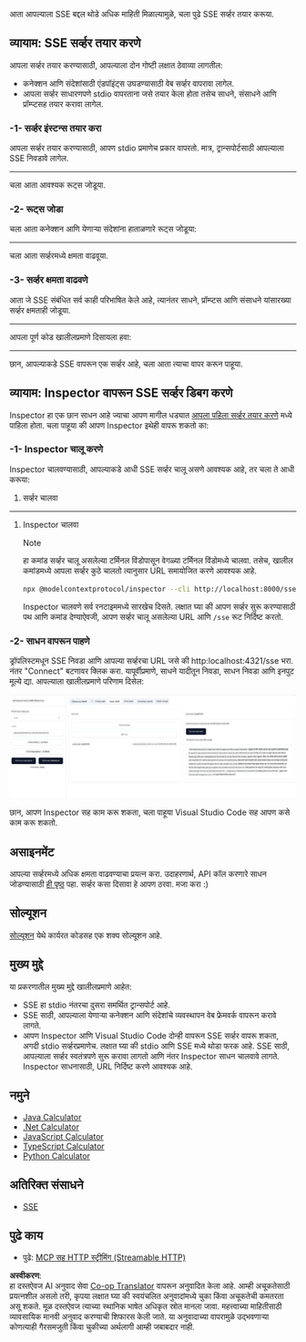 <!--
CO_OP_TRANSLATOR_METADATA:
{
  "original_hash": "d90ca3d326c48fab2ac0ebd3a9876f59",
  "translation_date": "2025-07-13T19:52:51+00:00",
  "source_file": "03-GettingStarted/05-sse-server/README.md",
  "language_code": "mr"
}
-->
आता आपल्याला SSE बद्दल थोडे अधिक माहिती मिळाल्यामुळे, चला पुढे SSE सर्व्हर तयार करूया.

## व्यायाम: SSE सर्व्हर तयार करणे

आपला सर्व्हर तयार करण्यासाठी, आपल्याला दोन गोष्टी लक्षात ठेवाव्या लागतील:

- कनेक्शन आणि संदेशांसाठी एंडपॉइंट्स उघडण्यासाठी वेब सर्व्हर वापरावा लागेल.
- आपला सर्व्हर साधारणपणे stdio वापरताना जसे तयार केला होता तसेच साधने, संसाधने आणि प्रॉम्प्टसह तयार करावा लागेल.

### -1- सर्व्हर इंस्टन्स तयार करा

आपला सर्व्हर तयार करण्यासाठी, आपण stdio प्रमाणेच प्रकार वापरतो. मात्र, ट्रान्सपोर्टसाठी आपल्याला SSE निवडावे लागेल.

---

चला आता आवश्यक रूट्स जोडूया.

### -2- रूट्स जोडा

चला आता कनेक्शन आणि येणाऱ्या संदेशांना हाताळणारे रूट्स जोडूया:

---

चला आता सर्व्हरमध्ये क्षमता वाढवूया.

### -3- सर्व्हर क्षमता वाढवणे

आता जे SSE संबंधित सर्व काही परिभाषित केले आहे, त्यानंतर साधने, प्रॉम्प्टस आणि संसाधने यांसारख्या सर्व्हर क्षमताही जोडूया.

---

आपला पूर्ण कोड खालीलप्रमाणे दिसायला हवा:

---

छान, आपल्याकडे SSE वापरून एक सर्व्हर आहे, चला आता त्याचा वापर करून पाहूया.

## व्यायाम: Inspector वापरून SSE सर्व्हर डिबग करणे

Inspector हा एक छान साधन आहे ज्याचा आपण मागील धड्यात [आपला पहिला सर्व्हर तयार करणे](/03-GettingStarted/01-first-server/README.md) मध्ये पाहिला होता. चला पाहूया की आपण Inspector इथेही वापरू शकतो का:

### -1- Inspector चालू करणे

Inspector चालवण्यासाठी, आपल्याकडे आधी SSE सर्व्हर चालू असणे आवश्यक आहे, तर चला ते आधी करूया:

1. सर्व्हर चालवा

---

1. Inspector चालवा

    > [!NOTE]
    > हा कमांड सर्व्हर चालू असलेल्या टर्मिनल विंडोपासून वेगळ्या टर्मिनल विंडोमध्ये चालवा. तसेच, खालील कमांडमध्ये आपला सर्व्हर कुठे चालतो त्यानुसार URL समायोजित करणे आवश्यक आहे.

    ```sh
    npx @modelcontextprotocol/inspector --cli http://localhost:8000/sse --method tools/list
    ```

    Inspector चालवणे सर्व रनटाइममध्ये सारखेच दिसते. लक्षात घ्या की आपण सर्व्हर सुरू करण्यासाठी पथ आणि कमांड देण्याऐवजी, आपण सर्व्हर चालू असलेल्या URL आणि `/sse` रूट निर्दिष्ट करतो.

### -2- साधन वापरून पाहणे

ड्रॉपलिस्टमधून SSE निवडा आणि आपल्या सर्व्हरचा URL जसे की http:localhost:4321/sse भरा. नंतर "Connect" बटणावर क्लिक करा. यापूर्वीप्रमाणे, साधने यादीतून निवडा, साधन निवडा आणि इनपुट मूल्ये द्या. आपल्याला खालीलप्रमाणे परिणाम दिसेल:

![Inspector मध्ये चालणारा SSE सर्व्हर](../../../../translated_images/sse-inspector.d86628cc597b8fae807a31d3d6837842f5f9ee1bcc6101013fa0c709c96029ad.mr.png)

छान, आपण Inspector सह काम करू शकता, चला पाहूया Visual Studio Code सह आपण कसे काम करू शकतो.

## असाइनमेंट

आपल्या सर्व्हरमध्ये अधिक क्षमता वाढवण्याचा प्रयत्न करा. उदाहरणार्थ, API कॉल करणारे साधन जोडण्यासाठी [ही पृष्ठ](https://api.chucknorris.io/) पहा. सर्व्हर कसा दिसावा हे आपण ठरवा. मजा करा :)

## सोल्यूशन

[सोल्यूशन](./solution/README.md) येथे कार्यरत कोडसह एक शक्य सोल्यूशन आहे.

## मुख्य मुद्दे

या प्रकरणातील मुख्य मुद्दे खालीलप्रमाणे आहेत:

- SSE हा stdio नंतरचा दुसरा समर्थित ट्रान्सपोर्ट आहे.
- SSE साठी, आपल्याला येणाऱ्या कनेक्शन आणि संदेशांचे व्यवस्थापन वेब फ्रेमवर्क वापरून करावे लागते.
- आपण Inspector आणि Visual Studio Code दोन्ही वापरून SSE सर्व्हर वापरू शकता, अगदी stdio सर्व्हरप्रमाणेच. लक्षात घ्या की stdio आणि SSE मध्ये थोडा फरक आहे. SSE साठी, आपल्याला सर्व्हर स्वतंत्रपणे सुरू करावा लागतो आणि नंतर Inspector साधन चालवावे लागते. Inspector साधनासाठी, URL निर्दिष्ट करणे आवश्यक आहे.

## नमुने

- [Java Calculator](../samples/java/calculator/README.md)
- [.Net Calculator](../../../../03-GettingStarted/samples/csharp)
- [JavaScript Calculator](../samples/javascript/README.md)
- [TypeScript Calculator](../samples/typescript/README.md)
- [Python Calculator](../../../../03-GettingStarted/samples/python)

## अतिरिक्त संसाधने

- [SSE](https://developer.mozilla.org/en-US/docs/Web/API/Server-sent_events)

## पुढे काय

- पुढे: [MCP सह HTTP स्ट्रीमिंग (Streamable HTTP)](../06-http-streaming/README.md)

**अस्वीकरण**:  
हा दस्तऐवज AI अनुवाद सेवा [Co-op Translator](https://github.com/Azure/co-op-translator) वापरून अनुवादित केला आहे. आम्ही अचूकतेसाठी प्रयत्नशील असलो तरी, कृपया लक्षात घ्या की स्वयंचलित अनुवादांमध्ये चुका किंवा अचूकतेची कमतरता असू शकते. मूळ दस्तऐवज त्याच्या स्थानिक भाषेत अधिकृत स्रोत मानला जावा. महत्त्वाच्या माहितीसाठी व्यावसायिक मानवी अनुवाद करण्याची शिफारस केली जाते. या अनुवादाच्या वापरामुळे उद्भवणाऱ्या कोणत्याही गैरसमजुती किंवा चुकीच्या अर्थलागी आम्ही जबाबदार नाही.